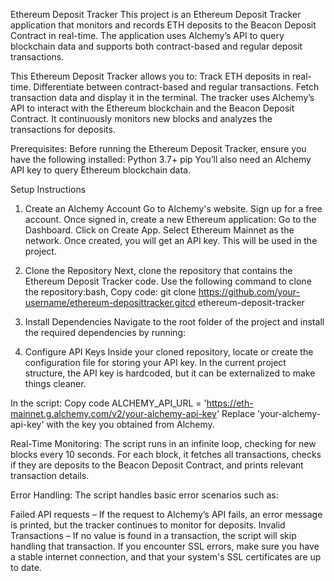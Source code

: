 Ethereum Deposit Tracker
This project is an Ethereum Deposit Tracker application that monitors and records ETH deposits to the Beacon Deposit Contract in real-time. The application uses Alchemy’s API to query blockchain data and supports both contract-based and regular deposit transactions.

This Ethereum Deposit Tracker allows you to:
Track ETH deposits in real-time.
Differentiate between contract-based and regular transactions.
Fetch transaction data and display it in the terminal.
The tracker uses Alchemy’s API to interact with the Ethereum blockchain and the Beacon Deposit Contract. It continuously monitors new blocks and analyzes the transactions for deposits.

Prerequisites:
Before running the Ethereum Deposit Tracker, ensure you have the following installed:
Python 3.7+
pip
You’ll also need an Alchemy API key to query Ethereum blockchain data.

Setup Instructions
1. Create an Alchemy Account
Go to Alchemy's website.
Sign up for a free account.
Once signed in, create a new Ethereum application:
Go to the Dashboard.
Click on Create App.
Select Ethereum Mainnet as the network.
Once created, you will get an API key. This will be used in the project.
2. Clone the Repository
Next, clone the repository that contains the Ethereum Deposit Tracker code. Use the following command to clone the repository:bash, Copy code: git clone https://github.com/your-username/ethereum-deposittracker.gitcd ethereum-deposit-tracker
3. Install Dependencies
Navigate to the root folder of the project and install the required dependencies by running:


4. Configure API Keys
Inside your cloned repository, locate or create the configuration file for storing your API key. In the current project structure, the API key is hardcoded, but it can be externalized to make things cleaner.

In the script:
Copy code
ALCHEMY_API_URL = 'https://eth-mainnet.g.alchemy.com/v2/your-alchemy-api-key'
Replace 'your-alchemy-api-key' with the key you obtained from Alchemy.

Real-Time Monitoring:
The script runs in an infinite loop, checking for new blocks every 10 seconds. For each block, it fetches all transactions, checks if they are deposits to the Beacon Deposit Contract, and prints relevant transaction details.


Error Handling:
The script handles basic error scenarios such as:

Failed API requests – If the request to Alchemy’s API fails, an error message is printed, but the tracker continues to monitor for deposits.
Invalid Transactions – If no value is found in a transaction, the script will skip handling that transaction.
If you encounter SSL errors, make sure you have a stable internet connection, and that your system's SSL certificates are up to date.


